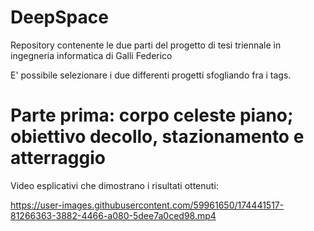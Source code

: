 # DeepSpace

Repository contenente le due parti del progetto di tesi triennale in ingegneria informatica di Galli Federico


E' possibile selezionare i due differenti progetti sfogliando fra i tags.

# Parte prima: corpo celeste piano; obiettivo decollo, stazionamento e atterraggio

Video esplicativi che dimostrano i risultati ottenuti:

https://user-images.githubusercontent.com/59961650/174441517-81266363-3882-4466-a080-5dee7a0ced98.mp4


